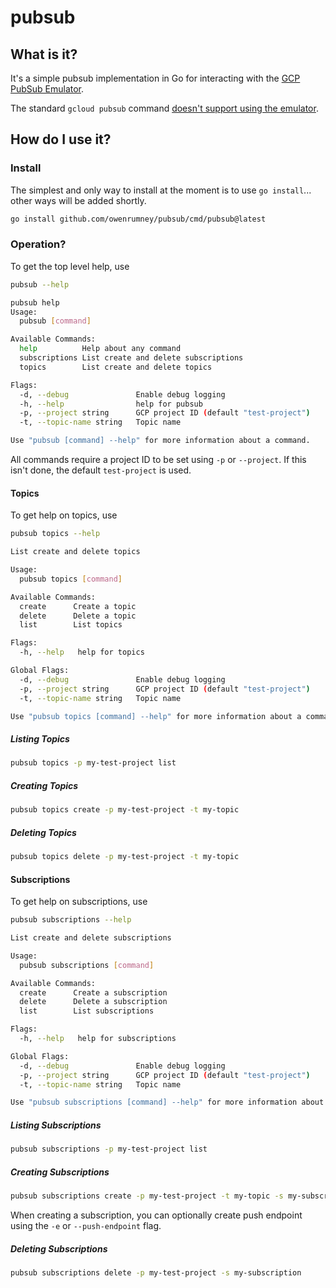 # pubsub

## What is it?

It's a simple pubsub implementation in Go for interacting with the [GCP PubSub Emulator](https://cloud.google.com/sdk/gcloud/reference/beta/emulators/pubsub).

The standard `gcloud pubsub` command [doesn't support using the emulator](https://cloud.google.com/pubsub/docs/emulator?authuser=2#using_the_emulator).

## How do I use it?

### Install

The simplest and only way to install at the moment is to use `go install`... other ways will be added shortly.

```bash
go install github.com/owenrumney/pubsub/cmd/pubsub@latest
```

### Operation?

To get the top level help, use

```bash
pubsub --help

pubsub help
Usage:
  pubsub [command]

Available Commands:
  help          Help about any command
  subscriptions List create and delete subscriptions
  topics        List create and delete topics

Flags:
  -d, --debug               Enable debug logging
  -h, --help                help for pubsub
  -p, --project string      GCP project ID (default "test-project")
  -t, --topic-name string   Topic name

Use "pubsub [command] --help" for more information about a command.
```

All commands require a project ID to be set using `-p` or `--project`. If this isn't done, the default `test-project` is used.

#### Topics

To get help on topics, use

```bash
pubsub topics --help

List create and delete topics

Usage:
  pubsub topics [command]

Available Commands:
  create      Create a topic
  delete      Delete a topic
  list        List topics

Flags:
  -h, --help   help for topics

Global Flags:
  -d, --debug               Enable debug logging
  -p, --project string      GCP project ID (default "test-project")
  -t, --topic-name string   Topic name

Use "pubsub topics [command] --help" for more information about a command.

```

##### Listing Topics

```bash
pubsub topics -p my-test-project list
```

##### Creating Topics

```bash
pubsub topics create -p my-test-project -t my-topic
```

##### Deleting Topics

```bash
pubsub topics delete -p my-test-project -t my-topic
```

#### Subscriptions

To get help on subscriptions, use

```bash
pubsub subscriptions --help

List create and delete subscriptions

Usage:
  pubsub subscriptions [command]

Available Commands:
  create      Create a subscription
  delete      Delete a subscription
  list        List subscriptions

Flags:
  -h, --help   help for subscriptions

Global Flags:
  -d, --debug               Enable debug logging
  -p, --project string      GCP project ID (default "test-project")
  -t, --topic-name string   Topic name

Use "pubsub subscriptions [command] --help" for more information about a command.
```

##### Listing Subscriptions

```bash
pubsub subscriptions -p my-test-project list
```

##### Creating Subscriptions

```bash
pubsub subscriptions create -p my-test-project -t my-topic -s my-subscription
```

When creating a subscription, you can optionally create push endpoint using the `-e` or `--push-endpoint` flag.

##### Deleting Subscriptions

```bash
pubsub subscriptions delete -p my-test-project -s my-subscription
```
